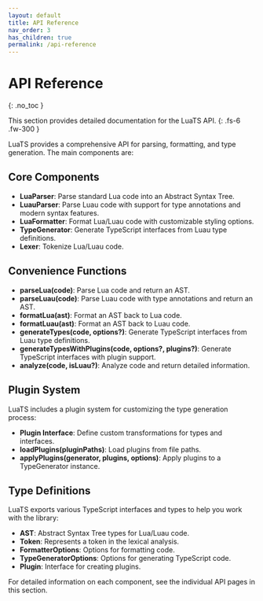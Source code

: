 ```yaml
---
layout: default
title: API Reference
nav_order: 3
has_children: true
permalink: /api-reference
---
```


# API Reference
{: .no_toc }

This section provides detailed documentation for the LuaTS API.
{: .fs-6 .fw-300 }

LuaTS provides a comprehensive API for parsing, formatting, and type generation. The main components are:

## Core Components

- **LuaParser**: Parse standard Lua code into an Abstract Syntax Tree.
- **LuauParser**: Parse Luau code with support for type annotations and modern syntax features.
- **LuaFormatter**: Format Lua/Luau code with customizable styling options.
- **TypeGenerator**: Generate TypeScript interfaces from Luau type definitions.
- **Lexer**: Tokenize Lua/Luau code.

## Convenience Functions

- **parseLua(code)**: Parse Lua code and return an AST.
- **parseLuau(code)**: Parse Luau code with type annotations and return an AST.
- **formatLua(ast)**: Format an AST back to Lua code.
- **formatLuau(ast)**: Format an AST back to Luau code.
- **generateTypes(code, options?)**: Generate TypeScript interfaces from Luau type definitions.
- **generateTypesWithPlugins(code, options?, plugins?)**: Generate TypeScript interfaces with plugin support.
- **analyze(code, isLuau?)**: Analyze code and return detailed information.

## Plugin System

LuaTS includes a plugin system for customizing the type generation process:

- **Plugin Interface**: Define custom transformations for types and interfaces.
- **loadPlugins(pluginPaths)**: Load plugins from file paths.
- **applyPlugins(generator, plugins, options)**: Apply plugins to a TypeGenerator instance.

## Type Definitions

LuaTS exports various TypeScript interfaces and types to help you work with the library:

- **AST**: Abstract Syntax Tree types for Lua/Luau code.
- **Token**: Represents a token in the lexical analysis.
- **FormatterOptions**: Options for formatting code.
- **TypeGeneratorOptions**: Options for generating TypeScript code.
- **Plugin**: Interface for creating plugins.

For detailed information on each component, see the individual API pages in this section.

